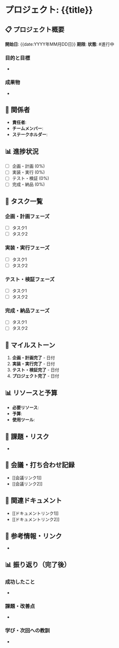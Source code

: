 # プロジェクト: {{title}}

## 📋 プロジェクト概要
**開始日**: {{date:YYYY年MM月DD日}}
**期限**: 
**状態**: #進行中 

### 目的と目標
- 

### 成果物
- 

## 👥 関係者
- **責任者**: 
- **チームメンバー**: 
- **ステークホルダー**: 

## 📊 進捗状況
- [ ] 企画・計画 (0%)
- [ ] 実装・実行 (0%)
- [ ] テスト・検証 (0%)
- [ ] 完成・納品 (0%)

## 📝 タスク一覧
### 企画・計画フェーズ
- [ ] タスク1
- [ ] タスク2

### 実装・実行フェーズ
- [ ] タスク1
- [ ] タスク2

### テスト・検証フェーズ
- [ ] タスク1
- [ ] タスク2

### 完成・納品フェーズ
- [ ] タスク1
- [ ] タスク2

## 📅 マイルストーン
1. **企画・計画完了** - 日付
2. **実装・実行完了** - 日付
3. **テスト・検証完了** - 日付
4. **プロジェクト完了** - 日付

## 📊 リソースと予算
- **必要リソース**: 
- **予算**: 
- **使用ツール**: 

## 🚧 課題・リスク
- 

## 📝 会議・打ち合わせ記録
- [[会議リンク1]]
- [[会議リンク2]]

## 📂 関連ドキュメント
- [[ドキュメントリンク1]]
- [[ドキュメントリンク2]]

## 📌 参考情報・リンク
- 

## 📊 振り返り（完了後）
### 成功したこと
- 

### 課題・改善点
- 

### 学び・次回への教訓
- 
